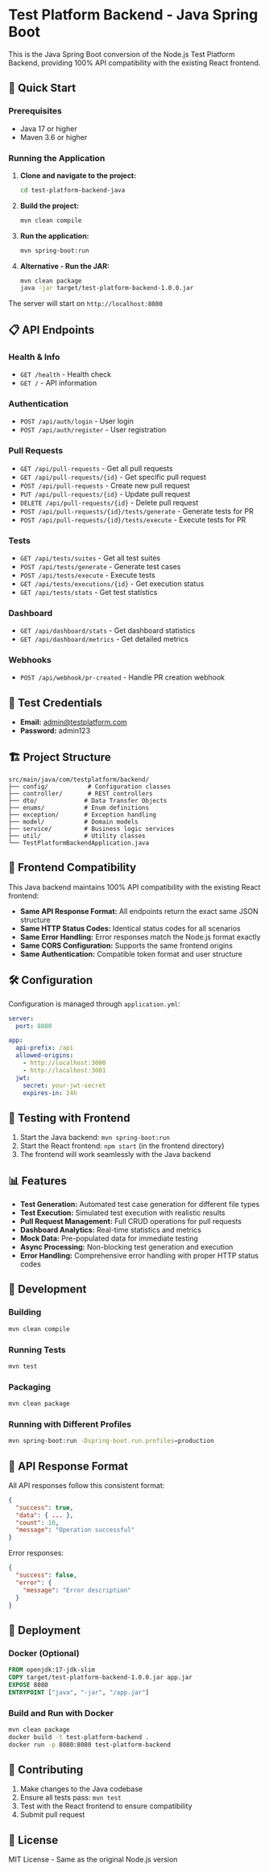 # Test Platform Backend - Java Spring Boot

This is the Java Spring Boot conversion of the Node.js Test Platform Backend, providing 100% API compatibility with the existing React frontend.

## 🚀 Quick Start

### Prerequisites
- Java 17 or higher
- Maven 3.6 or higher

### Running the Application

1. **Clone and navigate to the project:**
   ```bash
   cd test-platform-backend-java
   ```

2. **Build the project:**
   ```bash
   mvn clean compile
   ```

3. **Run the application:**
   ```bash
   mvn spring-boot:run
   ```

4. **Alternative - Run the JAR:**
   ```bash
   mvn clean package
   java -jar target/test-platform-backend-1.0.0.jar
   ```

The server will start on `http://localhost:8080`

## 📋 API Endpoints

### Health & Info
- `GET /health` - Health check
- `GET /` - API information

### Authentication
- `POST /api/auth/login` - User login
- `POST /api/auth/register` - User registration

### Pull Requests
- `GET /api/pull-requests` - Get all pull requests
- `GET /api/pull-requests/{id}` - Get specific pull request
- `POST /api/pull-requests` - Create new pull request
- `PUT /api/pull-requests/{id}` - Update pull request
- `DELETE /api/pull-requests/{id}` - Delete pull request
- `POST /api/pull-requests/{id}/tests/generate` - Generate tests for PR
- `POST /api/pull-requests/{id}/tests/execute` - Execute tests for PR

### Tests
- `GET /api/tests/suites` - Get all test suites
- `POST /api/tests/generate` - Generate test cases
- `POST /api/tests/execute` - Execute tests
- `GET /api/tests/executions/{id}` - Get execution status
- `GET /api/tests/stats` - Get test statistics

### Dashboard
- `GET /api/dashboard/stats` - Get dashboard statistics
- `GET /api/dashboard/metrics` - Get detailed metrics

### Webhooks
- `POST /api/webhook/pr-created` - Handle PR creation webhook

## 🔐 Test Credentials

- **Email:** admin@testplatform.com
- **Password:** admin123

## 🏗️ Project Structure

```
src/main/java/com/testplatform/backend/
├── config/           # Configuration classes
├── controller/       # REST controllers
├── dto/             # Data Transfer Objects
├── enums/           # Enum definitions
├── exception/       # Exception handling
├── model/           # Domain models
├── service/         # Business logic services
├── util/            # Utility classes
└── TestPlatformBackendApplication.java
```

## 🔄 Frontend Compatibility

This Java backend maintains 100% API compatibility with the existing React frontend:

- **Same API Response Format:** All endpoints return the exact same JSON structure
- **Same HTTP Status Codes:** Identical status codes for all scenarios
- **Same Error Handling:** Error responses match the Node.js format exactly
- **Same CORS Configuration:** Supports the same frontend origins
- **Same Authentication:** Compatible token format and user structure

## 🛠️ Configuration

Configuration is managed through `application.yml`:

```yaml
server:
  port: 8080

app:
  api-prefix: /api
  allowed-origins: 
    - http://localhost:3000
    - http://localhost:3001
  jwt:
    secret: your-jwt-secret
    expires-in: 24h
```

## 🧪 Testing with Frontend

1. Start the Java backend: `mvn spring-boot:run`
2. Start the React frontend: `npm start` (in the frontend directory)
3. The frontend will work seamlessly with the Java backend

## 📊 Features

- **Test Generation:** Automated test case generation for different file types
- **Test Execution:** Simulated test execution with realistic results
- **Pull Request Management:** Full CRUD operations for pull requests
- **Dashboard Analytics:** Real-time statistics and metrics
- **Mock Data:** Pre-populated data for immediate testing
- **Async Processing:** Non-blocking test generation and execution
- **Error Handling:** Comprehensive error handling with proper HTTP status codes

## 🔧 Development

### Building
```bash
mvn clean compile
```

### Running Tests
```bash
mvn test
```

### Packaging
```bash
mvn clean package
```

### Running with Different Profiles
```bash
mvn spring-boot:run -Dspring-boot.run.profiles=production
```

## 📝 API Response Format

All API responses follow this consistent format:

```json
{
  "success": true,
  "data": { ... },
  "count": 10,
  "message": "Operation successful"
}
```

Error responses:
```json
{
  "success": false,
  "error": {
    "message": "Error description"
  }
}
```

## 🚀 Deployment

### Docker (Optional)
```dockerfile
FROM openjdk:17-jdk-slim
COPY target/test-platform-backend-1.0.0.jar app.jar
EXPOSE 8080
ENTRYPOINT ["java", "-jar", "/app.jar"]
```

### Build and Run with Docker
```bash
mvn clean package
docker build -t test-platform-backend .
docker run -p 8080:8080 test-platform-backend
```

## 🤝 Contributing

1. Make changes to the Java codebase
2. Ensure all tests pass: `mvn test`
3. Test with the React frontend to ensure compatibility
4. Submit pull request

## 📄 License

MIT License - Same as the original Node.js version
